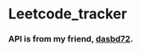 # Leetcode_tracker


### API is from my friend, [dasbd72](https://github.com/dasbd72/leetcode-progress). 
